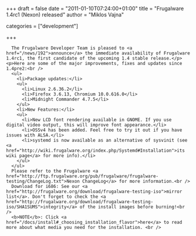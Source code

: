 
+++
draft = false
date = "2011-01-10T07:24:00+01:00"
title = "Frugalware 1.4rc1 (Nexon) released"
author = "Miklos Vajna"

categories = ["development"]

+++

      The Frugalware Developer Team is pleased to <a href="/news/192">announce</a> the immediate availability of Frugalware 1.4rc1, the first candidate of the upcoming 1.4 stable release.</p>
    <p>Here are some of the major improvements, fixes and updates since 1.4pre2:<br />
      <ul>
        <li>Package updates:</li>
        <ul>
          <li>Linux 2.6.36.2</li>
          <li>Firefox 3.6.13, Chromium 10.0.616.0</li>
          <li>Midnight Commander 4.7.5</li>
        </ul>
        <li>New Features:</li>
        <ul>
          <li>New LCD font rendering available in GNOME. If you use digital video output, this will improve font appearance.</li>
          <li>OSSv4 has been added. Feel free to try it out if you have issues with ALSA.</li>
          <li>systemd is now available as an alternative of sysvinit (see <a href="http://wiki.frugalware.org/index.php/Systemd#Installation">its wiki page</a> for more info).</li>
        </ul>
      </ul>
      Please refer to the Frugalware <a href="http://ftp.frugalware.org/pub/frugalware/frugalware-testing/ChangeLog.txt">Nexon ChangeLog</a> for more information.<br />
      Download for i686: See our <a href="http://frugalware.org/download/frugalware-testing-iso">mirror list</a>. Don't forget to check the <a href="http://frugalware.org/download/frugalware-testing-iso/SHA1SUMS">integrity</a> of the install images before burning!<br />
      <b>NOTE</b>: Click <a href="/docs/install#_choosing_installation_flavor">here</a> to read more about what media you need for the installation. <br />
      
    